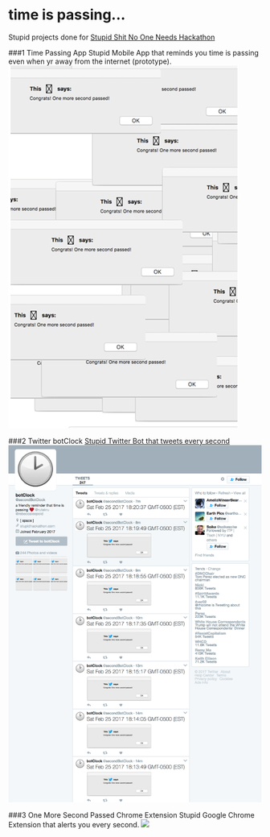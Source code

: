 #  time is passing...

Stupid projects done for [Stupid Shit No One Needs Hackathon](http://www.stupidhackathon.com/)

###1 Time Passing App
Stupid Mobile App that reminds you time is passing even when yr away from the internet (prototype).
![](/_docs/mobileApp.png)

###2 Twitter botClock
[Stupid Twitter Bot that tweets every second](https://twitter.com/secondBotClock)
![](/_docs/secondBot.png)

###3 One More Second Passed Chrome Extension
Stupid Google Chrome Extension that alerts you every second.
![](/_docs/chormeExtension.png)
